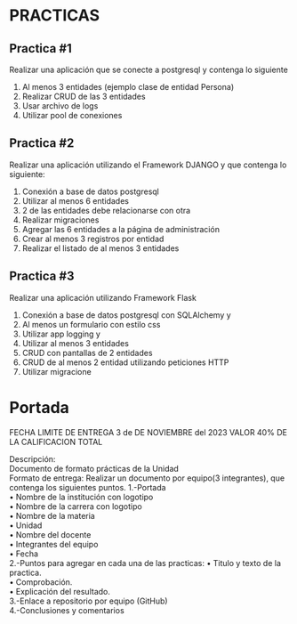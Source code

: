 # PRACTICAS
## Practica #1
Realizar una aplicación que se conecte a postgresql y contenga lo siguiente
1. Al menos 3 entidades (ejemplo clase de entidad Persona) 
2. Realizar CRUD de las 3 entidades
3. Usar archivo de logs 
4. Utilizar pool de conexiones
## Practica #2
Realizar una aplicación utilizando el Framework DJANGO y que contenga lo siguiente:
1. Conexión a base de datos postgresql
2. Utilizar al menos 6 entidades 
3. 2 de las entidades debe relacionarse con otra 
4. Realizar migraciones
5. Agregar las 6 entidades a la página de administración 
6. Crear al menos 3 registros por entidad
7. Realizar el listado de al menos 3 entidades 
## Practica #3
Realizar una aplicación utilizando Framework Flask
1. Conexión a base de datos postgresql con SQLAlchemy y
2. Al menos un formulario con estilo css
3. Utilizar app logging y
4. Utilizar al menos 3 entidades
5. CRUD con pantallas de 2 entidades 
6. CRUD de al menos 2 entidad utilizando peticiones HTTP
7. Utilizar migracione

# Portada 
FECHA LIMITE DE ENTREGA 3 de DE NOVIEMBRE del 2023 VALOR 40% DE LA CALIFICACION TOTAL   

Descripción:  
Documento de formato prácticas de la Unidad  
Formato de entrega:
Realizar un documento por equipo(3 integrantes), que contenga los siguientes puntos.
1.-Portada  
• Nombre de la institución con logotipo  
• Nombre de la carrera con logotipo  
• Nombre de la materia  
• Unidad  
• Nombre del docente  
• Integrantes del equipo  
• Fecha  
2.-Puntos para agregar en cada una de las practicas:
• Titulo y texto de la practica.  
• Comprobación.  
• Explicación del resultado.  
3.-Enlace a repositorio por equipo (GitHub)  
4.-Conclusiones y comentarios  
